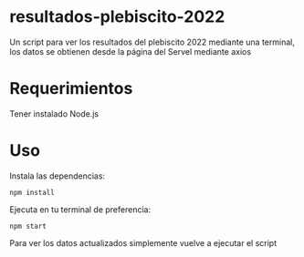 # resultados-plebiscito-2022
Un script para ver los resultados del plebiscito 2022 mediante una terminal, los datos se obtienen desde la página del Servel mediante axios

# Requerimientos

Tener instalado Node.js

# Uso

Instala las dependencias:

    npm install

Ejecuta en tu terminal de preferencia:

    npm start

Para ver los datos actualizados simplemente vuelve a ejecutar el script